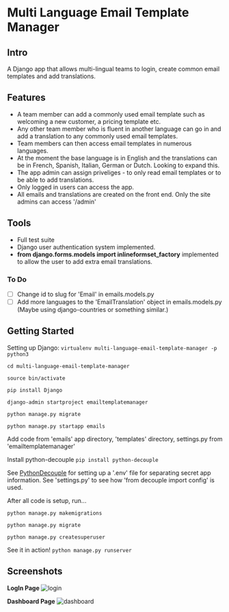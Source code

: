 # Multi Language Email Template Manager

## Intro
A Django app that allows multi-lingual teams to login, create common email templates and add translations.

## Features
- A team member can add a commonly used email template such as welcoming a new customer, a pricing template etc.
- Any other team member who is fluent in another language can go in and add a translation to any commonly used email templates.
- Team members can then access email templates in numerous languages.
- At the moment the base language is in English and the translations can be in French, Spanish, Italian, German or Dutch. Looking to expand this.
- The app admin can assign priveliges - to only read email templates or to be able to add translations.
- Only logged in users can access the app.
- All emails and translations are created on the front end. Only the site admins can access '/admin'

## Tools
- Full test suite
- Django user authentication system implemented.
- **from django.forms.models import inlineformset_factory** implemented to allow the user to add extra email translations.

### To Do
- [ ] Change id to slug for 'Email' in emails.models.py
- [ ] Add more languages to the 'EmailTranslation' object in emails.models.py (Maybe using django-countries or something similar.)

## Getting Started
Setting up Django:
```virtualenv multi-language-email-template-manager -p python3```

```cd multi-language-email-template-manager```

```source bin/activate```

```pip install Django```

```django-admin startproject emailtemplatemanager```

```python manage.py migrate```

```python manage.py startapp emails```

Add code from 'emails' app directory, 'templates' directory, settings.py from 'emailtemplatemanager'

Install python-decouple
```pip install python-decouple```

See [PythonDecouple](https://pypi.org/project/python-decouple/) for setting up a '.env' file for separating secret app information.
See 'settings.py' to see how 'from decouple import config' is used.

After all code is setup, run...

```python manage.py makemigrations```

```python manage.py migrate```

```python manage.py createsuperuser```

See it in action!
```python manage.py runserver```


## Screenshots

**LogIn Page**
![login](https://github.com/richardgourley/multi-language-email-template-manager/blob/master/screenshots/login.png)

**Dashboard Page**
![dashboard](https://github.com/richardgourley/multi-language-email-template-manager/blob/master/screenshots/dashboard.png)





